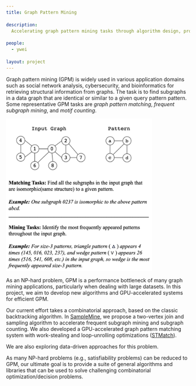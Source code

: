 ```yaml
---
title: Graph Pattern Mining

description:
  Accelerating graph pattern mining tasks through algorithm design, program optimization, and exploiting new hardware.

people:
  - ywei

layout: project
---
```


Graph pattern mining (GPM) is widely used in various application domains such as social network analysis, cybersecurity, and bioinformatics for retrieving structural information from graphs. The task is to find subgraphs in a data graph that are identical or similar to a given query pattern pattern. Some representative GPM tasks are *graph pattern matching*, *frequent subgraph mining*, and *motif counting*.

<img src="/img/project-images/gpm.png" alt="Graph pattern mining examples" width="400"/>

As an NP-hard problem, GPM is a performance bottleneck of many graph mining applications, particularly when dealing with large datasets. In this project, we aim to develop new algorithms and GPU-accelerated systems for efficient GPM. 

Our current effort takes a combinatorial approach, based on the classic backtracking algorithm. 
In [SampleMine](https://dl.acm.org/doi/10.1145/3559009.3569658), we propose a two-vertex join and sampling algorithm to accelerate frequent subgraph mining and subgraph counting. We also developed a GPU-accelerated graph pattern matching system with work-stealing and loop-unrolling optimizations ([STMatch](https://dl.acm.org/doi/abs/10.5555/3571885.3571955)). 

We are also exploring data-driven approaches for this problem. 

As many NP-hard problems (e.g., satisfiability problems) can be reduced to GPM, our ultimate goal is to provide a suite of general algorithms and libraries that can be used to solve challenging combinatorial optimization/decision problems. 
 

